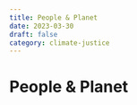 ```yaml
---
title: People & Planet
date: 2023-03-30
draft: false
category: climate-justice
---
```

# People & Planet
